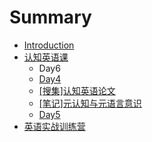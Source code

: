 # Summary

* [Introduction](README.md)
* [认知英语课](cognitive-english/README.md)
   * Day6
   * [Day4](cognitive-english/day4.md)
   * [[搜集]认知英语论文](cognitive-english/thesis.md)
   * [[笔记]元认知与元语言意识](cognitive-english/metacognitive-note.md)
   * [Day5](cognitive-english/day5.md)
* [英语实战训练营](english-tour/README.md)

